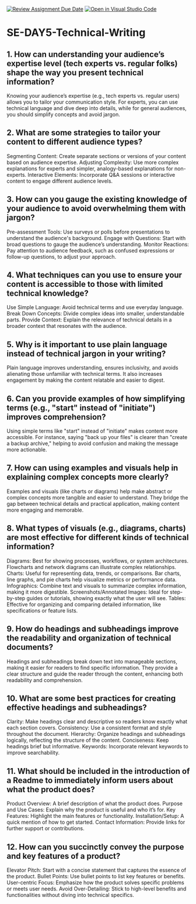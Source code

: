 [![Review Assignment Due Date](https://classroom.github.com/assets/deadline-readme-button-22041afd0340ce965d47ae6ef1cefeee28c7c493a6346c4f15d667ab976d596c.svg)](https://classroom.github.com/a/zsAR-pyY)
[![Open in Visual Studio Code](https://classroom.github.com/assets/open-in-vscode-2e0aaae1b6195c2367325f4f02e2d04e9abb55f0b24a779b69b11b9e10269abc.svg)](https://classroom.github.com/online_ide?assignment_repo_id=15815659&assignment_repo_type=AssignmentRepo)
# SE-DAY5-Technical-Writing
## 1. How can understanding your audience’s expertise level (tech experts vs. regular folks) shape the way you present technical information?
Knowing your audience’s expertise (e.g., tech experts vs. regular users) allows you to tailor your communication style. For experts, you can use technical language and dive deep into details, while for general audiences, you should simplify concepts and avoid jargon.

## 2. What are some strategies to tailor your content to different audience types?
Segmenting Content: Create separate sections or versions of your content based on audience expertise.
Adjusting Complexity: Use more complex explanations for experts and simpler, analogy-based explanations for non-experts.
Interactive Elements: Incorporate Q&A sessions or interactive content to engage different audience levels.

## 3. How can you gauge the existing knowledge of your audience to avoid overwhelming them with jargon?
Pre-assessment Tools: Use surveys or polls before presentations to understand the audience's background.
Engage with Questions: Start with broad questions to gauge the audience’s understanding.
Monitor Reactions: Pay attention to audience feedback, such as confused expressions or follow-up questions, to adjust your approach.

## 4. What techniques can you use to ensure your content is accessible to those with limited technical knowledge?
Use Simple Language: Avoid technical terms and use everyday language.
Break Down Concepts: Divide complex ideas into smaller, understandable parts.
Provide Context: Explain the relevance of technical details in a broader context that resonates with the audience.

## 5. Why is it important to use plain language instead of technical jargon in your writing?
Plain language improves understanding, ensures inclusivity, and avoids alienating those unfamiliar with technical terms. It also increases engagement by making the content relatable and easier to digest.

## 6. Can you provide examples of how simplifying terms (e.g., "start" instead of "initiate") improves comprehension?
Using simple terms like "start" instead of "initiate" makes content more accessible. For instance, saying "back up your files" is clearer than "create a backup archive," helping to avoid confusion and making the message more actionable.

## 7. How can using examples and visuals help in explaining complex concepts more clearly?
Examples and visuals (like charts or diagrams) help make abstract or complex concepts more tangible and easier to understand. They bridge the gap between technical details and practical application, making content more engaging and memorable.

## 8. What types of visuals (e.g., diagrams, charts) are most effective for different kinds of technical information?
Diagrams: Best for showing processes, workflows, or system architectures. Flowcharts and network diagrams can illustrate complex relationships.
Charts: Useful for representing data, trends, or comparisons. Bar charts, line graphs, and pie charts help visualize metrics or performance data.
Infographics: Combine text and visuals to summarize complex information, making it more digestible.
Screenshots/Annotated Images: Ideal for step-by-step guides or tutorials, showing exactly what the user will see.
Tables: Effective for organizing and comparing detailed information, like specifications or feature lists.

## 9. How do headings and subheadings improve the readability and organization of technical documents?
Headings and subheadings break down text into manageable sections, making it easier for readers to find specific information. They provide a clear structure and guide the reader through the content, enhancing both readability and comprehension.

## 10. What are some best practices for creating effective headings and subheadings?
Clarity: Make headings clear and descriptive so readers know exactly what each section covers.
Consistency: Use a consistent format and style throughout the document.
Hierarchy: Organize headings and subheadings logically, reflecting the structure of the content.
Conciseness: Keep headings brief but informative.
Keywords: Incorporate relevant keywords to improve searchability.

## 11. What should be included in the introduction of a Readme to immediately inform users about what the product does?
Product Overview: A brief description of what the product does.
Purpose and Use Cases: Explain why the product is useful and who it’s for.
Key Features: Highlight the main features or functionality.
Installation/Setup: A quick mention of how to get started.
Contact Information: Provide links for further support or contributions.

## 12. How can you succinctly convey the purpose and key features of a product?
Elevator Pitch: Start with a concise statement that captures the essence of the product.
Bullet Points: Use bullet points to list key features or benefits.
User-centric Focus: Emphasize how the product solves specific problems or meets user needs.
Avoid Over-Detailing: Stick to high-level benefits and functionalities without diving into technical specifics.
